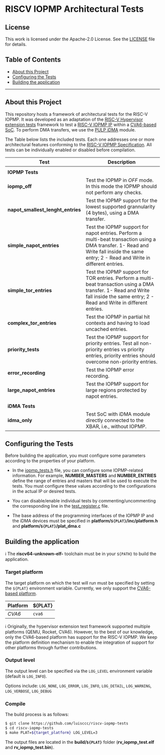 # RISCV IOPMP Architectural Tests

## License

This work is licensed under the Apache-2.0 License. See the [LICENSE](./LICENSE) file for details.

## Table of Contents

- [About this Project](#about-this-project)
- [Configuring the Tests](#configuring-the-tests)
- [Building the application](#building-the-application)

***

## About this Project 
This repository hosts a framework of architectural tests for the RISC-V IOPMP. It was developed as an adaptation of the [RISC-V Hypervisor extension tests](https://github.com/ninolomata/riscv-hyp-tests) framework to test a [RISC-V IOPMP IP](https://github.com/zero-day-labs/riscv-iopmp) within a [CVA6-based SoC](https://github.com/zero-day-labs/cva6/tree/feat/iopmp). To perform DMA transfers, we use the [PULP iDMA](https://github.com/pulp-platform/iDMA) module.

The Table below lists the included tests. Each one addresses one or more architectural features conforming to the [RISC-V IOPMP Specification](https://github.com/riscv-non-isa/iopmp-spec). All tests can be individually enabled or disabled before compilation.

| Test | Description |
|-|-|
|||
|**IOPMP Tests**|
| **iopmp_off** | Test the IOPMP in *OFF* mode. In this mode the IOPMP should not perform any checks.|
| **napot_smallest_lenght_entries** | Test the IOPMP support for the lowest supported grannularity (4 bytes), using a DMA transfer. |
| **simple_napot_entries** | Test the IOPMP support for napot entries. Perform a multi-beat transaction using a DMA transfer. 1- Read and Write fall inside the same entry; 2 - Read and Write in different entries.|
| **simple_tor_entries** | Test the IOPMP support for TOR entries. Perform a multi-beat transaction using a DMA transfer. 1- Read and Write fall inside the same entry; 2 - Read and Write in different entries.|
| **complex_tor_entries** | Test the IOPMP in partial hit contexts and having to load uncached entries. |
| **priority_tests** | Test the IOPMP support for priority entries. Test all non-priority entries vs priority entries, priority entries should overcome non-priority entries. |
| **error_recording** | Test the IOPMP error recording. |
| **large_napot_entries** | Test the IOPMP support for large regions protected by napot entries.|
|||
|**iDMA Tests**||
| **idma_only**| Test SoC with iDMA module directly connected to the XBAR, i.e., without IOPMP.|

## Configuring the Tests
Before building the application, you must configure some parameters according to the properties of your platform.

- In the [iopmp_tests.h](./src/inc/iopmp_tests.h) file, you can configure some IOPMP-related information. For example, **NUMBER_MASTERS** and **NUMBER_ENTRIES** define the range of entries and masters that will be used to execute the tests. You must configure these values according to the configurations in the actual IP or desired tests.

- You can disable/enable individual tests by commenting/uncommenting the corresponding line in the [test_register.c](./src/test_register.c) file.

- The base address of the programming interfaces of the IOPMP IP and the iDMA devices must be specified in **platform/`${PLAT}`/inc/platform.h** and **platform/`${PLAT}`/plat_dma.c**

## Building the application
:information_source: The **riscv64-unknown-elf-** toolchain must be in your `${PATH}` to build the application.

### Target platform

The target platform on which the test will run must be specified by setting the `${PLAT}` environment variable. Currently, we only support the [CVA6-based platform](https://github.com/zero-day-labs/cva6/tree/feat/iopmp).

| Platform | ${PLAT} |
| - | - |
| *CVA6* | `cva6` |

:information_source: Originally, the hypervisor extension test framework supported multiple platforms (QEMU, Rocket, CVA6). However, to the best of our knowledge, only the CVA6-based platform has support for the RISC-V IOPMP. We keep the platform definition mechanism to enable the integration of support for other platforms through further contributions.

### Output level

The output level can be specified via the `LOG_LEVEL` environment variable (default is `LOG_INFO`). 

Options include:
`LOG_NONE`, `LOG_ERROR`, `LOG_INFO`, `LOG_DETAIL`, `LOG_WARNING`, `LOG_VERBOSE`, `LOG_DEBUG`

### Compile

The build process is as follows:

```bash
$ git clone https://github.com/luisccc/riscv-iopmp-tests
$ cd riscv-iopmp-tests
$ make PLAT=${target_platform} LOG_LEVEL=3
```

The output files are located in the **build/`${PLAT}`** folder (**rv_iopmp_test.elf** and **rv_iopmp_test.bin**).
